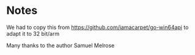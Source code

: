 # Notes

We had to copy this from https://github.com/iamacarpet/go-win64api to adapt it to 32 bit/arm

Many thanks to the author Samuel Melrose
